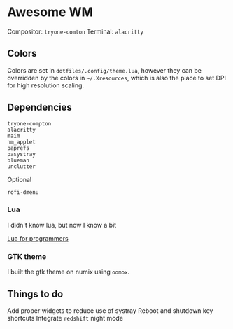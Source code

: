 # Awesome WM

Compositor: `tryone-comton`
Terminal: `alacritty`

## Colors

Colors are set in `dotfiles/.config/theme.lua`, however they can be overridden by the colors in `~/.Xresources`, which is also the place to set DPI for high resolution scaling.

## Dependencies

```
tryone-compton
alacritty
maim
nm_applet
paprefs
pasystray
blueman
unclutter
```

Optional

```
rofi-dmenu
```

### Lua

I didn't know lua, but now I know a bit

[Lua for programmers](http://tylerneylon.com/a/learn-lua/)

### GTK theme

I built the gtk theme on numix using `oomox`.

## Things to do

Add proper widgets to reduce use of systray
Reboot and shutdown key shortcuts
Integrate `redshift` night mode

